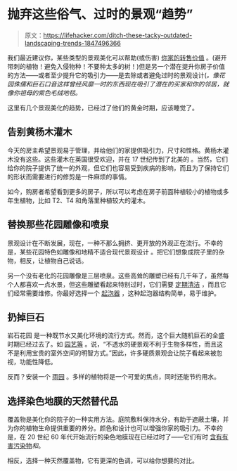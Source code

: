 # 抛弃这些俗气、过时的景观“趋势”

> 原文：<https://lifehacker.com/ditch-these-tacky-outdated-landscaping-trends-1847496366>

我们最近建议你，某些类型的景观美化可以帮助(或伤害) [你家的转售价值](https://lifehacker.com/these-plants-and-trees-can-actually-lower-your-homes-re-1847424355) 。(避开带刺的植物！避免入侵物种！不要种太多的树！)但是另一个潜在提升你房子价值的方法——或者至少提升它的吸引力——是去除或者避免过时的景观设计(*。像花园侏儒和巨石口音这样曾经风靡一时的东西现在吸引了潜在的买家和你的邻居，就像你祖母的紫色毛绒地毯。*



这里有几个景观美化的趋势，已经过了他们的黄金时期，应该睡觉了。

## 告别黄杨木灌木

今天的房主希望景观易于管理，并给他们的家提供吸引力，尺寸和性格。黄杨木灌木没有这些。这些灌木在英国很受欢迎，并在 17 世纪传到了北美的 。当然，它们给你的院子提供了统一的外观，但它们也容易受到疾病的影响，而且为了保持它们的形状而需要进行的修剪是一件麻烦的事情。

如今，购房者希望看到更多的房子，所以可以考虑在房子前面种植较小的植物或多年生植物，比如 T2、T4 和角落里种植较大的灌木。

## 替换那些花园雕像和喷泉

景观设计在不断发展，现在，一种不那么拥挤、更开放的外观正在流行。不幸的是，某些花园特色如雕像和地精不适合现代景观设计 。把它们想象成院子里的杂物，相反，让植物自己说话。

另一个没有老化的花园雕像是三层喷泉。这些高耸的雕塑已经有几千年了，虽然每个人都喜欢一点水景，但这些雕塑看起来特别过时，它们需要 [定期清洁](https://serenityhealth.com/water-fountain-troubleshooting-guide/) ，而且它们经常需要维修。你最好选择一个 [起泡器](https://www.thisoldhouse.com/landscaping/21018540/all-about-garden-fountains) ，这种起泡器结构简单，易于维护。

## 扔掉巨石

岩石花园 是一种既节水又美化环境的流行方式。然而，这个巨大随机巨石的全盛时期已经过去了。如 [园艺等](https://www.gardeningetc.com/news/worst-garden-trends) 。说，“不透水的硬景观不利于生物多样性，而且这不是利用宝贵的室外空间的明智方式。”因此，许多硬质景观会让院子看起来被忽视，功能性降低。

反而？安装一个 [雨园](https://lifehacker.com/what-is-a-rain-garden-and-how-do-you-make-one-1846469888) 。多样的植物将是一个可爱的焦点，同时还能节约用水。

## 选择染色地膜的天然替代品

覆盖物是美化你的院子的一种实用方法。庭院敷料保持水分，有助于遮蔽土壤，并为你的植物生命提供重要的养分。颜色和设计也可以增强你家的吸引力。不幸的是，在 20 世纪 60 年代开始流行的染色地膜现在已经过时了——它们有时 [含有有害污染物](https://www.cidermilllandscapes.com/problems-dyed-mulch/)*和*。

相反，选择一种天然覆盖物，它有更深的色调，可以给你想要的对比。